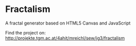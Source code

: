 # Fractalism
A fractal generator based on HTML5 Canvas and JavaScript

Find the project on:
http://projekte.tgm.ac.at/4ahit/mreichl/sew/jg3/fractalism

